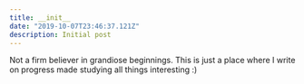 ```yaml
---
title: __init__
date: "2019-10-07T23:46:37.121Z"
description: Initial post
---
```


Not a firm believer in grandiose beginnings. This is just a place where I write on progress made studying all things interesting :) 

